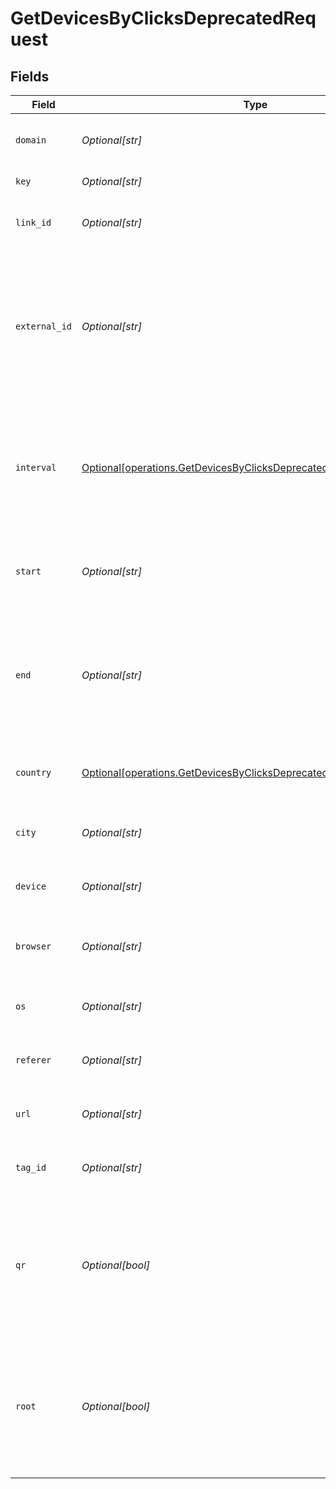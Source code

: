 # GetDevicesByClicksDeprecatedRequest


## Fields

| Field                                                                                                                                            | Type                                                                                                                                             | Required                                                                                                                                         | Description                                                                                                                                      |
| ------------------------------------------------------------------------------------------------------------------------------------------------ | ------------------------------------------------------------------------------------------------------------------------------------------------ | ------------------------------------------------------------------------------------------------------------------------------------------------ | ------------------------------------------------------------------------------------------------------------------------------------------------ |
| `domain`                                                                                                                                         | *Optional[str]*                                                                                                                                  | :heavy_minus_sign:                                                                                                                               | The domain to filter analytics for.                                                                                                              |
| `key`                                                                                                                                            | *Optional[str]*                                                                                                                                  | :heavy_minus_sign:                                                                                                                               | The short link slug.                                                                                                                             |
| `link_id`                                                                                                                                        | *Optional[str]*                                                                                                                                  | :heavy_minus_sign:                                                                                                                               | The unique ID of the short link on Dub.                                                                                                          |
| `external_id`                                                                                                                                    | *Optional[str]*                                                                                                                                  | :heavy_minus_sign:                                                                                                                               | This is the ID of the link in the your database. Must be prefixed with 'ext_' when passed as a query parameter.                                  |
| `interval`                                                                                                                                       | [Optional[operations.GetDevicesByClicksDeprecatedQueryParamInterval]](../../models/operations/getdevicesbyclicksdeprecatedqueryparaminterval.md) | :heavy_minus_sign:                                                                                                                               | The interval to retrieve analytics for. Takes precedence over start and end. If undefined, defaults to 24h.                                      |
| `start`                                                                                                                                          | *Optional[str]*                                                                                                                                  | :heavy_minus_sign:                                                                                                                               | The start date and time when to retrieve analytics from.                                                                                         |
| `end`                                                                                                                                            | *Optional[str]*                                                                                                                                  | :heavy_minus_sign:                                                                                                                               | The end date and time when to retrieve analytics from. If not provided, defaults to the current date.                                            |
| `country`                                                                                                                                        | [Optional[operations.GetDevicesByClicksDeprecatedQueryParamCountry]](../../models/operations/getdevicesbyclicksdeprecatedqueryparamcountry.md)   | :heavy_minus_sign:                                                                                                                               | The country to retrieve analytics for.                                                                                                           |
| `city`                                                                                                                                           | *Optional[str]*                                                                                                                                  | :heavy_minus_sign:                                                                                                                               | The city to retrieve analytics for.                                                                                                              |
| `device`                                                                                                                                         | *Optional[str]*                                                                                                                                  | :heavy_minus_sign:                                                                                                                               | The device to retrieve analytics for.                                                                                                            |
| `browser`                                                                                                                                        | *Optional[str]*                                                                                                                                  | :heavy_minus_sign:                                                                                                                               | The browser to retrieve analytics for.                                                                                                           |
| `os`                                                                                                                                             | *Optional[str]*                                                                                                                                  | :heavy_minus_sign:                                                                                                                               | The OS to retrieve analytics for.                                                                                                                |
| `referer`                                                                                                                                        | *Optional[str]*                                                                                                                                  | :heavy_minus_sign:                                                                                                                               | The referer to retrieve analytics for.                                                                                                           |
| `url`                                                                                                                                            | *Optional[str]*                                                                                                                                  | :heavy_minus_sign:                                                                                                                               | The URL to retrieve analytics for.                                                                                                               |
| `tag_id`                                                                                                                                         | *Optional[str]*                                                                                                                                  | :heavy_minus_sign:                                                                                                                               | The tag ID to retrieve analytics for.                                                                                                            |
| `qr`                                                                                                                                             | *Optional[bool]*                                                                                                                                 | :heavy_minus_sign:                                                                                                                               | Filter for QR code scans. If true, filter for QR codes only. If false, filter for links only. If undefined, return both.                         |
| `root`                                                                                                                                           | *Optional[bool]*                                                                                                                                 | :heavy_minus_sign:                                                                                                                               | Filter for root domains. If true, filter for domains only. If false, filter for links only. If undefined, return both.                           |